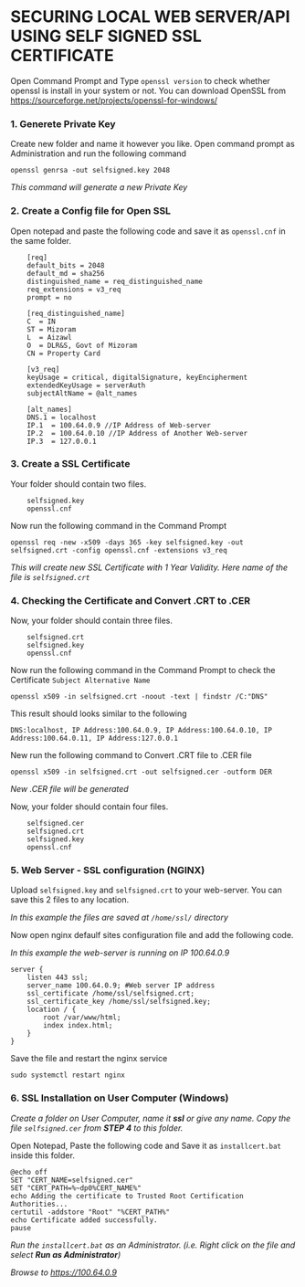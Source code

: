 # SECURING LOCAL WEB SERVER/API USING SELF SIGNED SSL CERTIFICATE 

Open Command Prompt and Type `openssl version` to check whether openssl is install in your system or not. You can download OpenSSL from https://sourceforge.net/projects/openssl-for-windows/

### 1. Generete Private Key

Create new folder and name it however you like. Open command prompt as Administration and run the following command

```openssl genrsa -out selfsigned.key 2048```

_This command will generate a new Private Key_

### 2. Create a Config file for Open SSL

Open notepad and paste the following code and save it as `openssl.cnf` in the same folder. 

```text
    [req]
    default_bits = 2048
    default_md = sha256
    distinguished_name = req_distinguished_name
    req_extensions = v3_req
    prompt = no

    [req_distinguished_name]
    C  = IN
    ST = Mizoram
    L  = Aizawl
    O  = DLR&S, Govt of Mizoram
    CN = Property Card

    [v3_req]
    keyUsage = critical, digitalSignature, keyEncipherment
    extendedKeyUsage = serverAuth
    subjectAltName = @alt_names

    [alt_names]
    DNS.1 = localhost
    IP.1  = 100.64.0.9 //IP Address of Web-server
    IP.2  = 100.64.0.10 //IP Address of Another Web-server
    IP.3  = 127.0.0.1
```

### 3. Create a SSL Certificate

Your folder should contain two files.
```text
    selfsigned.key
    openssl.cnf
```
Now run the following command in the Command Prompt
```text
openssl req -new -x509 -days 365 -key selfsigned.key -out selfsigned.crt -config openssl.cnf -extensions v3_req
```
_This will create new SSL Certificate with 1 Year Validity. Here name of the file is `selfsigned.crt`_

### 4. Checking the Certificate and Convert .CRT to .CER

Now, your folder should contain three files.
```text
    selfsigned.crt
    selfsigned.key
    openssl.cnf
```
Now run the following command in the Command Prompt to check the Certificate `Subject Alternative Name`
```text
openssl x509 -in selfsigned.crt -noout -text | findstr /C:"DNS"
```
This result should looks similar to the following
```text
DNS:localhost, IP Address:100.64.0.9, IP Address:100.64.0.10, IP Address:100.64.0.11, IP Address:127.0.0.1
```
New run the following command to Convert .CRT file to .CER file
```text
openssl x509 -in selfsigned.crt -out selfsigned.cer -outform DER
```
_New .CER file will be generated_

Now, your folder should contain four files.
```text
    selfsigned.cer
    selfsigned.crt
    selfsigned.key
    openssl.cnf
```
### 5. Web Server - SSL configuration (NGINX)

Upload `selfsigned.key` and `selfsigned.crt` to your web-server. You can save this 2 files to any location.

_In this example the files are saved at `/home/ssl/` directory_

Now open nginx defaulf sites configuration file and add the following code.

_In this example the web-server is running on IP 100.64.0.9_
```text
server {
    listen 443 ssl;
    server_name 100.64.0.9; #Web server IP address
    ssl_certificate /home/ssl/selfsigned.crt;
    ssl_certificate_key /home/ssl/selfsigned.key;
    location / {
        root /var/www/html;
        index index.html;
    }
}
```
Save the file and restart the nginx service
```text
sudo systemctl restart nginx
```

### 6. SSL Installation on User Computer (Windows)
_Create a folder on User Computer, name it **ssl** or give any name. Copy the file ` selfsigned.cer ` from **STEP 4** to this folder._

Open Notepad, Paste the following code and Save it as ` installcert.bat ` inside this folder.
```text
@echo off
SET "CERT_NAME=selfsigned.cer"
SET "CERT_PATH=%~dp0%CERT_NAME%"
echo Adding the certificate to Trusted Root Certification Authorities...
certutil -addstore "Root" "%CERT_PATH%"
echo Certificate added successfully.
pause
```
_Run the `installcert.bat` as an Administrator. (i.e. Right click on the file and select **Run as Administrator**)_

_Browse to https://100.64.0.9_

